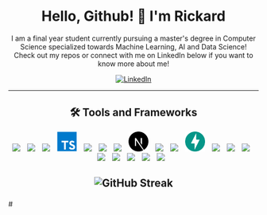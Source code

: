 <!--
Here are some ideas to get you started:

- 🔭 I’m currently working on ...
- 🌱 I’m currently learning ...
- 👯 I’m looking to collaborate on ...
- 🤔 I’m looking for help with ...
- 💬 Ask me about ...
- 📫 How to reach me: ...
- 😄 Pronouns: ...
- ⚡ Fun fact: ...
-->

<h1 align='center'>Hello, Github! 👋 I'm Rickard</h1>

<p align='center'>I am a final year student currently pursuing a master's degree in Computer Science specialized towards Machine Learning, AI and Data Science!
 <br>Check out my repos or connect with me on LinkedIn below if you want to know more about me!</p>

<div align='center'>
  <a href="https://www.linkedin.com/in/rickardpeters/" target="_blank">
    <img src="https://img.shields.io/badge/linkedin-%230077B5.svg?&style=for-the-badge&logo=linkedin&logoColor=white&color=071A2C" alt="LinkedIn"/>
  </a>
</div>

---

<h2 align='center'>🛠️ Tools and Frameworks</h2>
<div align='center'>
<a href="https://www.python.org"><img width=40px style='padding-right:10px;' src="https://cdn.jsdelivr.net/gh/devicons/devicon/icons/python/python-original.svg" /></a>
<a href="https://www.oracle.com/java/technologies/downloads/"><img width=40px style='padding-right:10px;' src="https://cdn.jsdelivr.net/gh/devicons/devicon/icons/java/java-original-wordmark.svg" /></a>
<a><img width=40px style='padding-right:10px;' src="https://cdn.jsdelivr.net/gh/devicons/devicon/icons/javascript/javascript-original.svg" /></a>
<a><img width=40px style='padding-right:10px;' src="https://github.com/devicons/devicon/blob/v2.15.1/icons/typescript/typescript-original.svg" /></a>
<a><img width=40px style='padding-right:10px;' src="https://cdn.jsdelivr.net/gh/devicons/devicon/icons/html5/html5-original.svg" /></a>
<a><img width=40px style='padding-right:10px;' src="https://cdn.jsdelivr.net/gh/devicons/devicon/icons/css3/css3-original.svg" /></a>
<a href="https://reactjs.org"><img width=40px style='padding-right:10px;' src="https://cdn.jsdelivr.net/gh/devicons/devicon/icons/react/react-original.svg" /></a>
<a><img width=40px fill="white" style='padding-right:10px; ' src="https://github.com/devicons/devicon/blob/v2.15.1/icons/nextjs/nextjs-original.svg" /></a>
<a href="https://nodejs.org/en/"><img width=40px style='padding-right:10px;' src="https://cdn.jsdelivr.net/gh/devicons/devicon/icons/nodejs/nodejs-original.svg" /></a>
<a href="https://www.djangoproject.com"><img width=40px style='padding-right:10px;' src="https://cdn.jsdelivr.net/gh/devicons/devicon/icons/django/django-plain.svg" /></a>
<a><img width=40px style='padding-right:10px;' src="https://github.com/devicons/devicon/blob/v2.15.1/icons/fastapi/fastapi-original.svg" /></a>
<a href="https://firebase.google.com"><img width=40px style='padding-right:10px;' src="https://cdn.jsdelivr.net/gh/devicons/devicon/icons/firebase/firebase-plain.svg" /></a>
<a href="https://www.mysql.com"><img width=40px style='padding-right:10px;' src="https://cdn.jsdelivr.net/gh/devicons/devicon/icons/mysql/mysql-original.svg" /></a>
<a href="https://git-scm.com"><img width=40px style='padding-right:10px;' src="https://cdn.jsdelivr.net/gh/devicons/devicon/icons/git/git-original.svg" /></a>
<a href="https://pytorch.org/"><img width=40px style='padding-right:10px;' src="https://cdn.jsdelivr.net/gh/devicons/devicon/icons/pytorch/pytorch-original.svg"/></a>
<a href="https://jupyter.org/"><img width=40px style='padding-right:10px;' src="https://cdn.jsdelivr.net/gh/devicons/devicon/icons/jupyter/jupyter-original-wordmark.svg"/></a>
<a href="https://www.r-project.org"><img width=40px style='padding-right:10px;' src="https://cdn.jsdelivr.net/gh/devicons/devicon/icons/r/r-original.svg" /></a>
<a href="https://posit.co/products/open-source/rstudio/"><img width=40px style='padding-right:10px;' src="https://cdn.jsdelivr.net/gh/devicons/devicon/icons/rstudio/rstudio-original.svg" /></a>
<a href="https://matlab.mathworks.com"><img width=40px style='padding-right:10px;' src="https://cdn.jsdelivr.net/gh/devicons/devicon/icons/matlab/matlab-original.svg"/></a>       
</div>

<h2 align='center'> 

![GitHub Streak](https://streak-stats.demolab.com?user=rickardpeters&theme=dark)


</h2>
#
